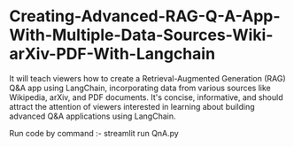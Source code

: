 # Creating-Advanced-RAG-Q-A-App-With-Multiple-Data-Sources-Wiki-arXiv-PDF-With-Langchain
It will teach viewers how to create a Retrieval-Augmented Generation (RAG) Q&amp;A app using LangChain, incorporating data from various sources like Wikipedia, arXiv, and PDF documents. It's concise, informative, and should attract the attention of viewers interested in learning about building advanced Q&amp;A applications using LangChain.

Run code by command :- streamlit run QnA.py
